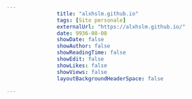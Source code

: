 ---
                title: "alxhslm.github.io"
                tags: [Sito personale]
                externalUrl: "https://alxhslm.github.io/"
                date: 9936-08-08
                showDate: false
                showAuthor: false
                showReadingTime: false
                showEdit: false
                showLikes: false
                showViews: false
                layoutBackgroundHeaderSpace: false
                ---


